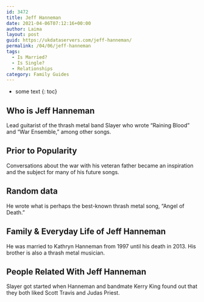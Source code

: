 ```yaml
---
id: 3472
title: Jeff Hanneman
date: 2021-04-06T07:12:16+00:00
author: Laima
layout: post
guid: https://ukdataservers.com/jeff-hanneman/
permalink: /04/06/jeff-hanneman
tags:
  - Is Married?
  - Is Single?
  - Relationships
category: Family Guides
---
```


* some text
{: toc}


## Who is Jeff Hanneman
                  
                  
                  
Lead guitarist of the thrash metal band Slayer who wrote &#8220;Raining Blood&#8221; and &#8220;War Ensemble,&#8221; among other songs.
                  
              
            
              
            
                
                
                
## Prior to Popularity
                  
                  
                  
Conversations about the war with his veteran father became an inspiration and the subject for many of his future songs.
                  
              
            
              
            
                
                
                
## Random data
                  
                  
                  
He wrote what is perhaps the best-known thrash metal song, &#8220;Angel of Death.&#8221;
                  
              
            
              
            
                
                
                
## Family & Everyday Life of Jeff Hanneman
                  
                  
                  
He was married to Kathryn Hanneman from 1997 until his death in 2013. His brother is also a thrash metal musician.
                  
              
            
              
            
                
                
                
## People Related With Jeff Hanneman
                  
                  
                  
Slayer got started when Hanneman and bandmate Kerry King found out that they both liked Scott Travis and Judas Priest.
                  
              
            
              
            
                
              
            
              
              
            
            
              
            
          
          
          
